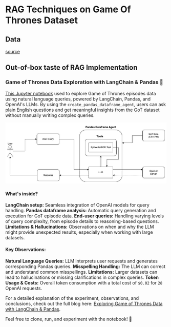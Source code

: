# RAG Techniques on Game Of Thrones Dataset

## Data
[source](https://www.kaggle.com/datasets/dasbootstrapping/game-of-thrones-episode-data)

## Out-of-box taste of RAG Implementation

### Game of Thrones Data Exploration with LangChain & Pandas 🐉

[This Jupyter notebook](01_simple_rag.ipynb) used to explore Game of Thrones episodes data using natural language queries, powered by LangChain, Pandas, and OpenAI's LLMs. By using the `create_pandas_dataframe_agent`, users can ask plain English questions and get meaningful insights from the GoT dataset without manually writing complex queries.

![Pandas Dataframe Agent](docs/figures/Pandas_Dataframe_Agent.jpg)

#### What's inside?

**LangChain setup:** Seamless integration of OpenAI models for query handling.
**Pandas dataframe analysis:** Automatic query generation and execution for GoT episode data.
**End-user queries:** Handling varying levels of query complexity, from episode details to reasoning-based questions.
**Limitations & Hallucinations:** Observations on when and why the LLM might provide unexpected results, especially when working with large datasets.

#### Key Observations:

**Natural Language Queries:** LLM interprets user requests and generates corresponding Pandas queries.
**Misspelling Handling:** The LLM can correct and understand common misspellings.
**Limitations:** Larger datasets can lead to hallucinations or missing clarifications in complex queries.
**Token Usage & Costs:** Overall token consumption with a total cost of `$0.02` for `28` OpenAI requests.

For a detailed explanation of the experiment, observations, and conclusions, check out the full blog here: [Exploring Game of Thrones Data with LangChain & Pandas](https://ngi-academy.github.io/blog/2024/09/27/BasicRAG.html).

Feel free to clone, run, and experiment with the notebook! 🚀
